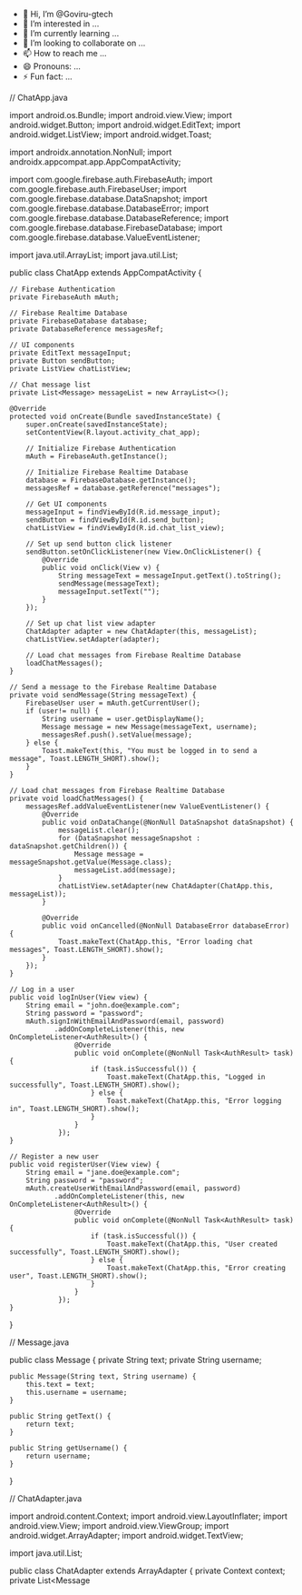 - 👋 Hi, I’m @Goviru-gtech
- 👀 I’m interested in ...
- 🌱 I’m currently learning ...
- 💞️ I’m looking to collaborate on ...
- 📫 How to reach me ...
- 😄 Pronouns: ...
- ⚡ Fun fact: ...

<!---
Goviru-gtech/Goviru-gtech is a ✨ special ✨ repository because its `README.md` (this file) appears on your GitHub profile.
You can click the Preview link to take a look at your changes.
--->
// ChatApp.java

import android.os.Bundle;
import android.view.View;
import android.widget.Button;
import android.widget.EditText;
import android.widget.ListView;
import android.widget.Toast;

import androidx.annotation.NonNull;
import androidx.appcompat.app.AppCompatActivity;

import com.google.firebase.auth.FirebaseAuth;
import com.google.firebase.auth.FirebaseUser;
import com.google.firebase.database.DataSnapshot;
import com.google.firebase.database.DatabaseError;
import com.google.firebase.database.DatabaseReference;
import com.google.firebase.database.FirebaseDatabase;
import com.google.firebase.database.ValueEventListener;

import java.util.ArrayList;
import java.util.List;

public class ChatApp extends AppCompatActivity {

    // Firebase Authentication
    private FirebaseAuth mAuth;

    // Firebase Realtime Database
    private FirebaseDatabase database;
    private DatabaseReference messagesRef;

    // UI components
    private EditText messageInput;
    private Button sendButton;
    private ListView chatListView;

    // Chat message list
    private List<Message> messageList = new ArrayList<>();

    @Override
    protected void onCreate(Bundle savedInstanceState) {
        super.onCreate(savedInstanceState);
        setContentView(R.layout.activity_chat_app);

        // Initialize Firebase Authentication
        mAuth = FirebaseAuth.getInstance();

        // Initialize Firebase Realtime Database
        database = FirebaseDatabase.getInstance();
        messagesRef = database.getReference("messages");

        // Get UI components
        messageInput = findViewById(R.id.message_input);
        sendButton = findViewById(R.id.send_button);
        chatListView = findViewById(R.id.chat_list_view);

        // Set up send button click listener
        sendButton.setOnClickListener(new View.OnClickListener() {
            @Override
            public void onClick(View v) {
                String messageText = messageInput.getText().toString();
                sendMessage(messageText);
                messageInput.setText("");
            }
        });

        // Set up chat list view adapter
        ChatAdapter adapter = new ChatAdapter(this, messageList);
        chatListView.setAdapter(adapter);

        // Load chat messages from Firebase Realtime Database
        loadChatMessages();
    }

    // Send a message to the Firebase Realtime Database
    private void sendMessage(String messageText) {
        FirebaseUser user = mAuth.getCurrentUser();
        if (user!= null) {
            String username = user.getDisplayName();
            Message message = new Message(messageText, username);
            messagesRef.push().setValue(message);
        } else {
            Toast.makeText(this, "You must be logged in to send a message", Toast.LENGTH_SHORT).show();
        }
    }

    // Load chat messages from Firebase Realtime Database
    private void loadChatMessages() {
        messagesRef.addValueEventListener(new ValueEventListener() {
            @Override
            public void onDataChange(@NonNull DataSnapshot dataSnapshot) {
                messageList.clear();
                for (DataSnapshot messageSnapshot : dataSnapshot.getChildren()) {
                    Message message = messageSnapshot.getValue(Message.class);
                    messageList.add(message);
                }
                chatListView.setAdapter(new ChatAdapter(ChatApp.this, messageList));
            }

            @Override
            public void onCancelled(@NonNull DatabaseError databaseError) {
                Toast.makeText(ChatApp.this, "Error loading chat messages", Toast.LENGTH_SHORT).show();
            }
        });
    }

    // Log in a user
    public void logInUser(View view) {
        String email = "john.doe@example.com";
        String password = "password";
        mAuth.signInWithEmailAndPassword(email, password)
               .addOnCompleteListener(this, new OnCompleteListener<AuthResult>() {
                    @Override
                    public void onComplete(@NonNull Task<AuthResult> task) {
                        if (task.isSuccessful()) {
                            Toast.makeText(ChatApp.this, "Logged in successfully", Toast.LENGTH_SHORT).show();
                        } else {
                            Toast.makeText(ChatApp.this, "Error logging in", Toast.LENGTH_SHORT).show();
                        }
                    }
                });
    }

    // Register a new user
    public void registerUser(View view) {
        String email = "jane.doe@example.com";
        String password = "password";
        mAuth.createUserWithEmailAndPassword(email, password)
               .addOnCompleteListener(this, new OnCompleteListener<AuthResult>() {
                    @Override
                    public void onComplete(@NonNull Task<AuthResult> task) {
                        if (task.isSuccessful()) {
                            Toast.makeText(ChatApp.this, "User created successfully", Toast.LENGTH_SHORT).show();
                        } else {
                            Toast.makeText(ChatApp.this, "Error creating user", Toast.LENGTH_SHORT).show();
                        }
                    }
                });
    }
}

// Message.java

public class Message {
    private String text;
    private String username;

    public Message(String text, String username) {
        this.text = text;
        this.username = username;
    }

    public String getText() {
        return text;
    }

    public String getUsername() {
        return username;
    }
}

// ChatAdapter.java

import android.content.Context;
import android.view.LayoutInflater;
import android.view.View;
import android.view.ViewGroup;
import android.widget.ArrayAdapter;
import android.widget.TextView;

import java.util.List;

public class ChatAdapter extends ArrayAdapter<Message> {
    private Context context;
    private List<Message
